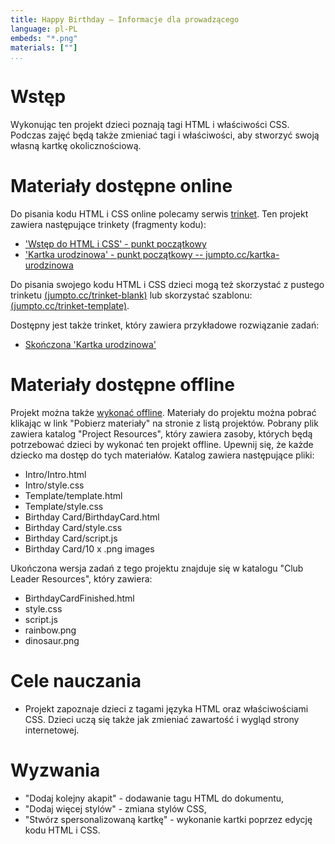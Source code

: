 ```yaml
---
title: Happy Birthday — Informacje dla prowadzącego
language: pl-PL
embeds: "*.png"
materials: [""]
...
```


# Wstęp
Wykonując ten projekt dzieci poznają tagi HTML i właściwości CSS. Podczas zajęć będą także zmieniać tagi i właściwości, aby stworzyć swoją własną kartkę okolicznościową.

# Materiały dostępne online

Do pisania kodu HTML i CSS online polecamy serwis [trinket](https://trinket.io/). Ten projekt zawiera następujące trinkety (fragmenty kodu):

+ ['Wstęp do HTML i CSS' - punkt początkowy](https://jumpto.cc/html-wstep)
+ ['Kartka urodzinowa' - punkt początkowy -- jumpto.cc/kartka-urodzinowa](http://jumpto.cc/kartka-urodzinowa)

Do pisania swojego kodu HTML i CSS dzieci mogą też skorzystać z pustego trinketu [(jumpto.cc/trinket-blank)](http://jumpto.cc/trinket-blank) lub skorzystać szablonu: [(jumpto.cc/trinket-template)](http://jumpto.cc/trinket-template).

Dostępny jest także trinket, który zawiera przykładowe rozwiązanie zadań:

+ [Skończona 'Kartka urodzinowa'](https://trinket.io/html/e996dc0380)

# Materiały dostępne offline
Projekt można także [wykonać offline](../html-css.html). Materiały do projektu można pobrać klikając w link "Pobierz materiały" na stronie z listą projektów. Pobrany plik zawiera katalog "Project Resources", który zawiera zasoby, których będą potrzebować dzieci by wykonać ten projekt offline. Upewnij się, że każde dziecko ma dostęp do tych materiałów. Katalog zawiera następujące pliki:

+ Intro/Intro.html
+ Intro/style.css
+ Template/template.html
+ Template/style.css
+ Birthday Card/BirthdayCard.html
+ Birthday Card/style.css
+ Birthday Card/script.js
+ Birthday Card/10 x .png images

Ukończona wersja zadań z tego projektu znajduje się w katalogu "Club Leader Resources", który zawiera:

+ BirthdayCardFinished.html
+ style.css
+ script.js
+ rainbow.png
+ dinosaur.png

# Cele nauczania
+ Projekt zapoznaje dzieci z tagami języka HTML oraz właściwościami CSS. Dzieci uczą się także jak zmieniać zawartość i wygląd strony internetowej.

# Wyzwania
+ "Dodaj kolejny akapit" - dodawanie tagu HTML do dokumentu,
+ "Dodaj więcej stylów" - zmiana stylów CSS,
+ "Stwórz spersonalizowaną kartkę" - wykonanie kartki poprzez edycję kodu HTML i CSS.
